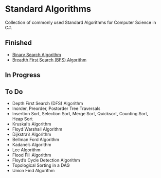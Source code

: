 
# Standard Algorithms

Collection of commonly used Standard Algorithms for Computer Science in C#.

## Finished

 - [Binary Search Algorithm](https://en.wikipedia.org/wiki/Binary_search_algorithm)
 - [Breadth First Search (BFS) Algorithm](https://en.wikipedia.org/wiki/Breadth-first_search)

## In Progress

## To Do

 - Depth First Search (DFS) Algorithm
 - Inorder, Preorder, Postorder Tree Traversals
 - Insertion Sort, Selection Sort, Merge Sort, Quicksort, Counting Sort, Heap Sort
 - Kruskal’s Algorithm
 - Floyd Warshall Algorithm
 - Dijkstra’s Algorithm
 - Bellman Ford Algorithm
 - Kadane’s Algorithm
 - Lee Algorithm
 - Flood Fill Algorithm
 - Floyd’s Cycle Detection Algorithm
 - Topological Sorting in a DAG
 - Union Find Algorithm

